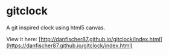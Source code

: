 gitclock
========

A git inspired clock using html5 canvas.

View it here: [http://danfischer87.github.io/gitclock/index.html](https://danfischer87.github.io/gitclock/index.html)
